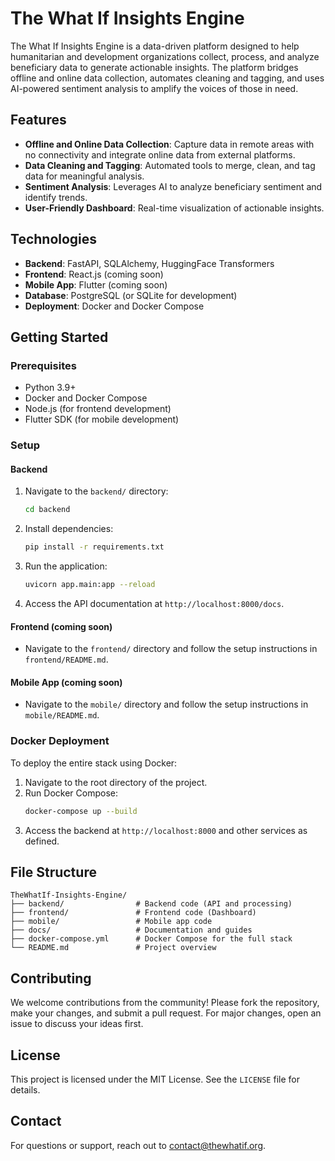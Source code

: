 # The What If Insights Engine

The What If Insights Engine is a data-driven platform designed to help humanitarian and development organizations collect, process, and analyze beneficiary data to generate actionable insights. The platform bridges offline and online data collection, automates cleaning and tagging, and uses AI-powered sentiment analysis to amplify the voices of those in need.

## Features
- **Offline and Online Data Collection**: Capture data in remote areas with no connectivity and integrate online data from external platforms.
- **Data Cleaning and Tagging**: Automated tools to merge, clean, and tag data for meaningful analysis.
- **Sentiment Analysis**: Leverages AI to analyze beneficiary sentiment and identify trends.
- **User-Friendly Dashboard**: Real-time visualization of actionable insights.

## Technologies
- **Backend**: FastAPI, SQLAlchemy, HuggingFace Transformers
- **Frontend**: React.js (coming soon)
- **Mobile App**: Flutter (coming soon)
- **Database**: PostgreSQL (or SQLite for development)
- **Deployment**: Docker and Docker Compose

## Getting Started

### Prerequisites
- Python 3.9+
- Docker and Docker Compose
- Node.js (for frontend development)
- Flutter SDK (for mobile development)

### Setup

#### Backend
1. Navigate to the `backend/` directory:
    ```bash
    cd backend
    ```
2. Install dependencies:
    ```bash
    pip install -r requirements.txt
    ```
3. Run the application:
    ```bash
    uvicorn app.main:app --reload
    ```
4. Access the API documentation at `http://localhost:8000/docs`.

#### Frontend (coming soon)
- Navigate to the `frontend/` directory and follow the setup instructions in `frontend/README.md`.

#### Mobile App (coming soon)
- Navigate to the `mobile/` directory and follow the setup instructions in `mobile/README.md`.

### Docker Deployment
To deploy the entire stack using Docker:
1. Navigate to the root directory of the project.
2. Run Docker Compose:
    ```bash
    docker-compose up --build
    ```
3. Access the backend at `http://localhost:8000` and other services as defined.

## File Structure
```
TheWhatIf-Insights-Engine/
├── backend/                # Backend code (API and processing)
├── frontend/               # Frontend code (Dashboard)
├── mobile/                 # Mobile app code
├── docs/                   # Documentation and guides
├── docker-compose.yml      # Docker Compose for the full stack
└── README.md               # Project overview
```

## Contributing
We welcome contributions from the community! Please fork the repository, make your changes, and submit a pull request. For major changes, open an issue to discuss your ideas first.

## License
This project is licensed under the MIT License. See the `LICENSE` file for details.

## Contact
For questions or support, reach out to [contact@thewhatif.org](mailto:contact@thewhatif.org).
